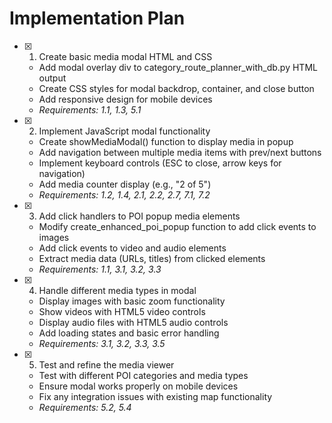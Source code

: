 # Implementation Plan

- [x] 1. Create basic media modal HTML and CSS
  - Add modal overlay div to category_route_planner_with_db.py HTML output
  - Create CSS styles for modal backdrop, container, and close button
  - Add responsive design for mobile devices
  - _Requirements: 1.1, 1.3, 5.1_

- [x] 2. Implement JavaScript modal functionality
  - Create showMediaModal() function to display media in popup
  - Add navigation between multiple media items with prev/next buttons
  - Implement keyboard controls (ESC to close, arrow keys for navigation)
  - Add media counter display (e.g., "2 of 5")
  - _Requirements: 1.2, 1.4, 2.1, 2.2, 2.7, 7.1, 7.2_

- [x] 3. Add click handlers to POI popup media elements
  - Modify create_enhanced_poi_popup function to add click events to images
  - Add click events to video and audio elements
  - Extract media data (URLs, titles) from clicked elements
  - _Requirements: 1.1, 3.1, 3.2, 3.3_

- [x] 4. Handle different media types in modal
  - Display images with basic zoom functionality
  - Show videos with HTML5 video controls
  - Display audio files with HTML5 audio controls
  - Add loading states and basic error handling
  - _Requirements: 3.1, 3.2, 3.3, 3.5_

- [x] 5. Test and refine the media viewer
  - Test with different POI categories and media types
  - Ensure modal works properly on mobile devices
  - Fix any integration issues with existing map functionality
  - _Requirements: 5.2, 5.4_